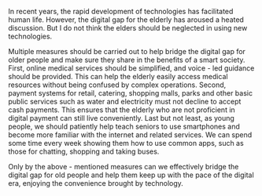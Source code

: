 In recent years, the rapid development of technologies has facilitated human life. However, the digital gap for the elderly has aroused a heated discussion. But I do not think the elders should be neglected in using new technologies.

Multiple measures should be carried out to help bridge the digital gap for older people and make sure they share in the benefits of a smart society. First, online medical services should be simplified, and voice - led guidance should be provided. This can help the elderly easily access medical resources without being confused by complex operations. Second, payment systems for retail, catering, shopping malls, parks and other basic public services such as water and electricity must not decline to accept cash payments. This ensures that the elderly who are not proficient in digital payment can still live conveniently. Last but not least, as young people, we should patiently help teach seniors to use smartphones and become more familiar with the internet and related services. We can spend some time every week showing them how to use common apps, such as those for chatting, shopping and taking buses.

Only by the above - mentioned measures can we effectively bridge the digital gap for old people and help them keep up with the pace of the digital era, enjoying the convenience brought by technology.

